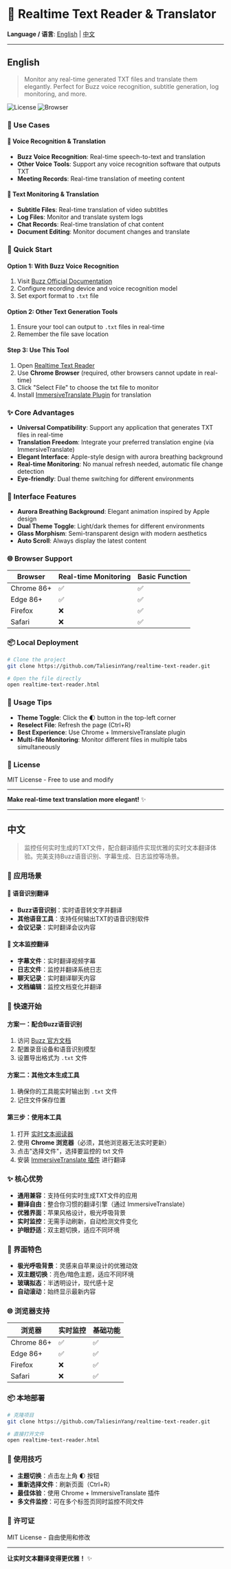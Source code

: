 # 🌟 Realtime Text Reader & Translator

**Language / 语言**: [English](#english) | [中文](#中文)

---

## English

> Monitor any real-time generated TXT files and translate them elegantly. Perfect for Buzz voice recognition, subtitle generation, log monitoring, and more.

![License](https://img.shields.io/badge/license-MIT-blue.svg)
![Browser](https://img.shields.io/badge/browser-Chrome%2086%2B-green.svg)

### 🎯 Use Cases

#### 🎤 Voice Recognition & Translation
- **Buzz Voice Recognition**: Real-time speech-to-text and translation
- **Other Voice Tools**: Support any voice recognition software that outputs TXT
- **Meeting Records**: Real-time translation of meeting content

#### 📝 Text Monitoring & Translation  
- **Subtitle Files**: Real-time translation of video subtitles
- **Log Files**: Monitor and translate system logs
- **Chat Records**: Real-time translation of chat content
- **Document Editing**: Monitor document changes and translate

### 🚀 Quick Start

#### Option 1: With Buzz Voice Recognition
1. Visit [Buzz Official Documentation](https://chidiwilliams.github.io/buzz/docs)
2. Configure recording device and voice recognition model  
3. Set export format to `.txt` file

#### Option 2: Other Text Generation Tools
1. Ensure your tool can output to `.txt` files in real-time
2. Remember the file save location

#### Step 3: Use This Tool
1. Open [Realtime Text Reader](https://taliesinyang.github.io/realtime-text-reader/realtime-text-reader.html)
2. Use **Chrome Browser** (required, other browsers cannot update in real-time)
3. Click "Select File" to choose the txt file to monitor
4. Install [ImmersiveTranslate Plugin](https://immersivetranslate.com/) for translation

### ✨ Core Advantages

- **Universal Compatibility**: Support any application that generates TXT files in real-time
- **Translation Freedom**: Integrate your preferred translation engine (via ImmersiveTranslate)
- **Elegant Interface**: Apple-style design with aurora breathing background
- **Real-time Monitoring**: No manual refresh needed, automatic file change detection
- **Eye-friendly**: Dual theme switching for different environments

### 🎨 Interface Features

- **Aurora Breathing Background**: Elegant animation inspired by Apple design
- **Dual Theme Toggle**: Light/dark themes for different environments
- **Glass Morphism**: Semi-transparent design with modern aesthetics
- **Auto Scroll**: Always display the latest content

### 🌐 Browser Support

| Browser | Real-time Monitoring | Basic Function |
|---------|---------------------|----------------|
| Chrome 86+ | ✅ | ✅ |
| Edge 86+ | ✅ | ✅ |
| Firefox | ❌ | ✅ |
| Safari | ❌ | ✅ |

### 📦 Local Deployment

```bash
# Clone the project
git clone https://github.com/TaliesinYang/realtime-text-reader.git

# Open the file directly
open realtime-text-reader.html
```

### 🔧 Usage Tips

- **Theme Toggle**: Click the 🌓 button in the top-left corner
- **Reselect File**: Refresh the page (Ctrl+R)
- **Best Experience**: Use Chrome + ImmersiveTranslate plugin
- **Multi-file Monitoring**: Monitor different files in multiple tabs simultaneously

### 📄 License

MIT License - Free to use and modify

---

**Make real-time text translation more elegant!** ✨

---

## 中文

> 监控任何实时生成的TXT文件，配合翻译插件实现优雅的实时文本翻译体验。完美支持Buzz语音识别、字幕生成、日志监控等场景。

### 🎯 应用场景

#### 🎤 语音识别翻译
- **Buzz语音识别**：实时语音转文字并翻译
- **其他语音工具**：支持任何输出TXT的语音识别软件
- **会议记录**：实时翻译会议内容

#### 📝 文本监控翻译  
- **字幕文件**：实时翻译视频字幕
- **日志文件**：监控并翻译系统日志
- **聊天记录**：实时翻译聊天内容
- **文档编辑**：监控文档变化并翻译

### 🚀 快速开始

#### 方案一：配合Buzz语音识别
1. 访问 [Buzz 官方文档](https://chidiwilliams.github.io/buzz/docs)
2. 配置录音设备和语音识别模型  
3. 设置导出格式为 `.txt` 文件

#### 方案二：其他文本生成工具
1. 确保你的工具能实时输出到 `.txt` 文件
2. 记住文件保存位置

#### 第三步：使用本工具
1. 打开 [实时文本阅读器](https://taliesinyang.github.io/realtime-text-reader/realtime-text-reader.html)
2. 使用 **Chrome 浏览器**（必须，其他浏览器无法实时更新）
3. 点击"选择文件"，选择要监控的 txt 文件
4. 安装 [ImmersiveTranslate 插件](https://immersivetranslate.com/) 进行翻译

### ✨ 核心优势

- **通用兼容**：支持任何实时生成TXT文件的应用
- **翻译自由**：整合你习惯的翻译引擎（通过 ImmersiveTranslate）
- **优雅界面**：苹果风格设计，极光呼吸背景
- **实时监控**：无需手动刷新，自动检测文件变化
- **护眼舒适**：双主题切换，适应不同环境

### 🎨 界面特色

- **极光呼吸背景**：灵感来自苹果设计的优雅动效
- **双主题切换**：亮色/暗色主题，适应不同环境
- **玻璃拟态**：半透明设计，现代感十足
- **自动滚动**：始终显示最新内容

### 🌐 浏览器支持

| 浏览器 | 实时监控 | 基础功能 |
|--------|----------|----------|
| Chrome 86+ | ✅ | ✅ |
| Edge 86+ | ✅ | ✅ |
| Firefox | ❌ | ✅ |
| Safari | ❌ | ✅ |

### 📦 本地部署

```bash
# 克隆项目
git clone https://github.com/TaliesinYang/realtime-text-reader.git

# 直接打开文件
open realtime-text-reader.html
```

### 🔧 使用技巧

- **主题切换**：点击左上角 🌓 按钮
- **重新选择文件**：刷新页面（Ctrl+R）
- **最佳体验**：使用 Chrome + ImmersiveTranslate 插件
- **多文件监控**：可在多个标签页同时监控不同文件

### 📄 许可证

MIT License - 自由使用和修改

---

**让实时文本翻译变得更优雅！** ✨ 